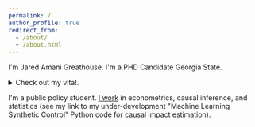 ```yaml
---
permalink: /
author_profile: true
redirect_from: 
  - /about/
  - /about.html
---
```


I'm Jared Amani Greathouse. I'm a PHD Candidate Georgia State.

<details>
    
  <summary>Check out my vita!.</summary>

<embed src="{{ site.baseurl }}/files/VitaWeb.pdf" width="600" height="700" type='application/pdf'>.

</details>

I'm a public policy student. [I work](https://github.com/jgreathouse9/mlsynth) in econometrics, causal inference, and statistics (see my link to my under-development "Machine Learning Synthetic Control" Python code for causal impact estimation).
